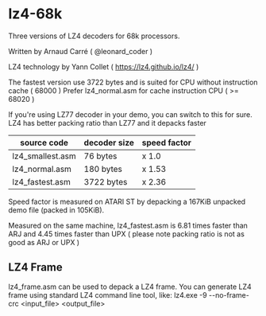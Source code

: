 # lz4-68k
Three versions of LZ4 decoders for 68k processors. 

Written by Arnaud Carré ( @leonard_coder )

LZ4 technology by Yann Collet ( https://lz4.github.io/lz4/ )

The fastest version use 3722 bytes and is suited for CPU without instruction cache ( 68000 )
Prefer lz4_normal.asm for cache instruction CPU ( >= 68020 )

If you're using LZ77 decoder in your demo, you can switch to this for sure. LZ4 has better packing ratio than LZ77 and it depacks faster

| source code | decoder size | speed factor |
|-|--------------|--------------|
| lz4_smallest.asm | 76 bytes | x 1.0 |
| lz4_normal.asm | 180 bytes | x 1.53 |
| lz4_fastest.asm | 3722 bytes | x 2.36 |

Speed factor is measured on ATARI ST by depacking a 167KiB unpacked demo file (packed in 105KiB). 

Measured on the same machine, lz4_fastest.asm is 6.81 times faster than ARJ and 4.45 times faster than UPX ( please note packing ratio is not as good as ARJ or UPX )

LZ4 Frame
---------
lz4_frame.asm can be used to depack a LZ4 frame. You can generate LZ4 frame using standard LZ4 command line tool, like:
lz4.exe -9 --no-frame-crc <input_file> <output_file>

